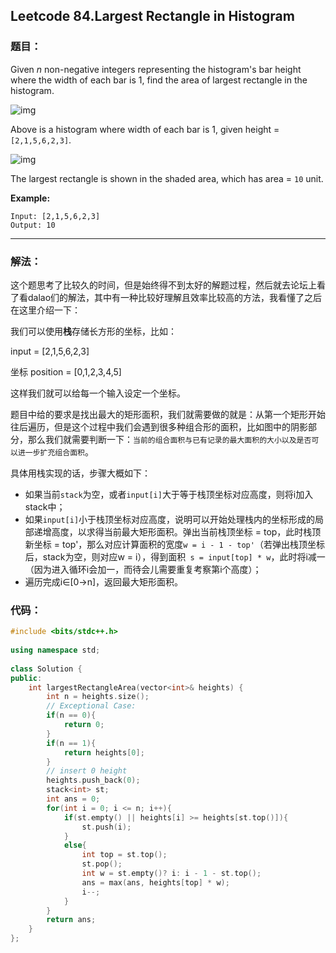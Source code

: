## Leetcode 84.Largest Rectangle in Histogram 

### 题目：

Given *n* non-negative integers representing the histogram's bar height where the width of each bar is 1, find the area of largest rectangle in the histogram.

 

![img](https://assets.leetcode.com/uploads/2018/10/12/histogram.png)  

Above is a histogram where width of each bar is 1, given height = `[2,1,5,6,2,3]`.

 

![img](https://assets.leetcode.com/uploads/2018/10/12/histogram_area.png)  

The largest rectangle is shown in the shaded area, which has area = `10` unit.

 

**Example:**

```
Input: [2,1,5,6,2,3]
Output: 10
```

----

### 解法：

这个题思考了比较久的时间，但是始终得不到太好的解题过程，然后就去论坛上看了看dalao们的解法，其中有一种比较好理解且效率比较高的方法，我看懂了之后在这里介绍一下：

我们可以使用**栈**存储长方形的坐标，比如：

input = [2,1,5,6,2,3]

坐标 position = [0,1,2,3,4,5]

这样我们就可以给每一个输入设定一个坐标。

题目中给的要求是找出最大的矩形面积，我们就需要做的就是：从第一个矩形开始往后遍历，但是这个过程中我们会遇到很多种组合形的面积，比如图中的阴影部分，那么我们就需要判断一下：`当前的组合面积与已有记录的最大面积的大小以及是否可以进一步扩充组合面积`。

具体用栈实现的话，步骤大概如下：

- 如果当前`stack`为空，或者`input[i]`大于等于栈顶坐标对应高度，则将i加入stack中；
-  如果`input[i]`小于栈顶坐标对应高度，说明可以开始处理栈内的坐标形成的局部递增高度，以求得当前最大矩形面积。弹出当前栈顶坐标 = top，此时栈顶新坐标 = top'，那么对应计算面积的宽度`w = i - 1 - top'`（若弹出栈顶坐标后，stack为空，则对应w = i），得到面积` s = input[top] * w`，此时将i减一（因为进入循环i会加一，而待会儿需要重复考察第i个高度）；
- 遍历完成i∈[0→n]，返回最大矩形面积。

### 代码：

```cpp
#include <bits/stdc++.h>
 
using namespace std;
 
class Solution {
public:
    int largestRectangleArea(vector<int>& heights) {
        int n = heights.size();
		// Exceptional Case: 
		if(n == 0){
			return 0;
		}
		if(n == 1){
			return heights[0];
		}
		// insert 0 height
		heights.push_back(0);
		stack<int> st;
		int ans = 0;
		for(int i = 0; i <= n; i++){
			if(st.empty() || heights[i] >= heights[st.top()]){
				st.push(i);
			}
			else{
				int top = st.top();
				st.pop();
				int w = st.empty()? i: i - 1 - st.top();
				ans = max(ans, heights[top] * w);
				i--;
			}
		}
		return ans;
    }
};

```
